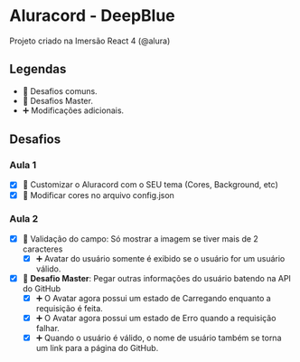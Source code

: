 # Aluracord - DeepBlue #

Projeto criado na Imersão React 4 (@alura)

## Legendas

- 🔷 Desafios comuns.
- 👑 Desafios Master.
- ➕ Modificações adicionais.

## Desafios
### Aula 1

- [x] 🔷 Customizar o Aluracord com o SEU tema (Cores, Background, etc)
- [x] 🔷 Modificar cores no arquivo config.json

### Aula 2

- [x] 🔷 Validação do campo: Só mostrar a imagem se tiver mais de 2 caracteres
	- [x] ➕ Avatar do usuário somente é exibido se o usuário for um usuário válido.
- [x] 👑 **Desafio Master**: Pegar outras informações do usuário batendo na API do GitHub
  - [x] ➕ O Avatar agora possui um estado de Carregando enquanto a requisição é feita.
  - [x] ➕ O Avatar agora possui um estado de Erro quando a requisição falhar.
  - [x] ➕ Quando o usuário é válido, o nome de usuário também se torna um link para a página do GitHub.
